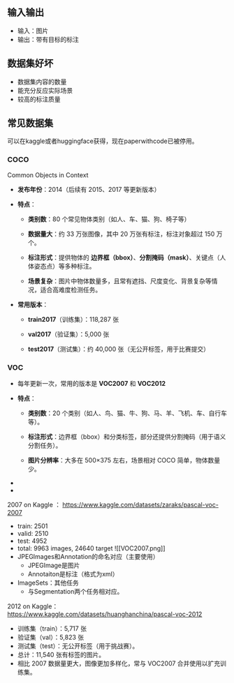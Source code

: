 ## 输入输出
- 输入：图片
- 输出：带有目标的标注

## 数据集好坏
- 数据集内容的数量
- 能充分反应实际场景
- 较高的标注质量
## 常见数据集

可以在kaggle或者huggingface获得，现在paperwithcode已被停用。

### COCO
Common Objects in Context
- **发布年份**：2014（后续有 2015、2017 等更新版本）
    
- **特点**：
    
    - **类别数**：80 个常见物体类别（如人、车、猫、狗、椅子等）
        
    - **数据量大**：约 33 万张图像，其中 20 万张有标注，标注对象超过 150 万个。
        
    - **标注形式**：提供物体的 **边界框（bbox）**、**分割掩码（mask）**、关键点（人体姿态点）等多种标注。
        
    - **场景复杂**：图片中物体数量多，且常有遮挡、尺度变化、背景复杂等情况，适合高难度检测任务。
        
    
- **常用版本**：
    
    - **train2017**（训练集）：118,287 张
        
    - **val2017**（验证集）：5,000 张
        
    - **test2017**（测试集）：约 40,000 张（无公开标签，用于比赛提交）
### VOC
- 每年更新一次，常用的版本是 **VOC2007** 和 **VOC2012**
- **特点**：
    
    - **类别数**：20 个类别（如人、鸟、猫、牛、狗、马、羊、飞机、车、自行车等）。
        
    - **标注形式**：边界框（bbox）和分类标签，部分还提供分割掩码（用于语义分割任务）。
        
    - **图片分辨率**：大多在 500×375 左右，场景相对 COCO 简单，物体数量少。
- 

- 
2007 on Kaggle ： https://www.kaggle.com/datasets/zaraks/pascal-voc-2007 
- train: 2501
- valid: 2510
- test: 4952
- total: 9963 images, 24640 target
![[VOC2007.png]]
-   JPEGImages和Annotation的命名对应（主要使用）  
	- JPEGImage是图片
	- Annotaiton是标注（格式为xml）
- ImageSets：其他任务
	- 与Segmentation两个任务相对应。


2012 on Kaggle： https://www.kaggle.com/datasets/huanghanchina/pascal-voc-2012
- 训练集（train）：5,717 张    
- 验证集（val）：5,823 张
- 测试集（test）：无公开标签（用于挑战赛）。
- 总计：11,540 张有标签的图片。
- 相比 2007 数据量更大，图像更加多样化，常与 VOC2007 合并使用以扩充训练集。



